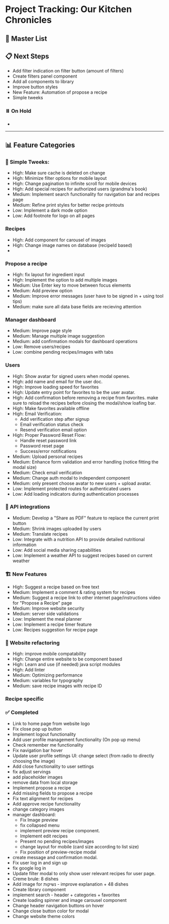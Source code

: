 # Project Tracking: Our Kitchen Chronicles

## 🚀 Master List

## 📋 Next Steps
- Add filter indication on filter button (amount of filters)
- Create filters panel component
- Add all components to library
- Improve button styles
- New Feature: Automation of propose a recipe
- Simple tweeks

### ⏸️ On Hold
- 

---

## 📊 Feature Categories

### 🎨 Simple Tweeks:
- High: Make sure cache is deleted on change
- High: Minimize filter options for mobile layout
- High: Change pagination to infinite scroll for mobile devices
- High: Add special recipes for authorized users (grandma's book)
- Medium: Implement search functionality for navigation bar and recipes page
- Medium: Refine print styles for better recipe printouts
- Low: Implement a dark mode option
- Low: Add footnote for logo on all pages

### Recipes
- High: Add component for carousel of images
- High: Change image names on database (recipeId based)
- 

### Propose a recipe
- High: fix layout for ingredient input
- High: Implement the option to add multiple images
- Medium: Use Enter key to move between focus elements
- Medium: Add preview option
- Medium: Improve error messages (user have to be signed in + using tool tips)
- Medium: make sure all data base fields are recieving attention

### Manager dashboard
- Medium: Improve page style
- Medium: Manage multiple image suggestion
- Medium: add confirmation modals for dashboard operations
- Low: Remove users/recipes
- Low: combine pending recipes/images with tabs

### Users
- High: Show avatar for signed users when modal openes.
- HIgh: add name and email for the user doc.
- High: Improve loading speed for favorites
- High: Update entry point for favorites to be the user avatar.
- High: Add confirmation before removing a recipe from favorites. make sure to reload the recipes before closing the modal/show loafing bar.
- High: Make favorites available offline
- High: Email Verification: 
  * Add verification step after signup
  * Email verification status check
  * Resend verification email option
- High: Proper Password Reset Flow:
  * Handle reset password link
  * Password reset page
  * Success/error notifications
- Medium: Upload personal recipes
- Medium: Enhance form validation and error handling (notice fitting the modal size)
- Medium: Check email verification
- Medium: Change auth modal to independent component
- Medium: only present choose avatar to new users + upload avatar.
- Low: Implement protected routes for authenticated users
- Low: Add loading indicators during authentication processes

### 🔌 API integrations
- Medium: Develop a "Share as PDF" feature to replace the current print button
- Medium: Shrink images uploaded by users
- Medium: Translate recipes
- Low: Integrate with a nutrition API to provide detailed nutritional information
- Low: Add social media sharing capabilities
- Low: Implement a weather API to suggest recipes based on current weather

### 🏗️ New Features
- High: Suggest a recipe based on free text
- Medium: Implement a comment & rating system for recipes
- Medium: Suggest a recipe link to other internet page/instructions video for "Propose a Recipe" page
- Medium: Improve website security
- Medium: server side validations
- Low: Implement the meal planner
- Low: Implement a recipe timer feature
- Low: Recipes suggestion for recipe page

### 🔧 Website refactoring
- High: improve mobile compatability
- High: Change entire website to be component based
- High: Learn and use (if needed) java script modules
- High: Add linter
- Medium: Optimizing performance
- Medium: variables for typography
- Medium: save recipe images with recipe ID

### Recipe specific


### ✅ Completed
- Link to home page from website logo
- Fix close pop up button
- Implement logout functionality
- Add user profile management functionality (On pop up menu)
- Check remember me functionality
- Fix navigation bar hover
- Update user profile settings UI: change select (from radio to directly choosing the image)
- Add close functionality to user settings
- fix adjust servings 
- add placeholder images
- remove data from local storage
- Implement propose a recipe
- Add missing fields to propose a recipe
- Fix text alignment for recipes
- Add approve recipe functionality
- change category images
- manager dashboard: 
  * Fix Image preview
  * fix collapsed menu
  * implement preview recipe component.
  * Implement edit recipes
  * Present no pending recipes/images
  * change layout for mobile (card size according to list size)
  * Fix position of preview-recipe modal
- create message and confirmation modal.
- Fix user log in and sign up
- fix google log in
- Update filter modal to only show user relevant recipes for user page.
- Creme brule: 8 dishes
- Add image for נשיקות - improve explanation + 48 dishes
- Create library component
- implement search - header + categories + favorites
- Create loading spinner and image carousel component
- Change header navigation buttons on hover
- Change close button color for modal
- Change website theme colors


